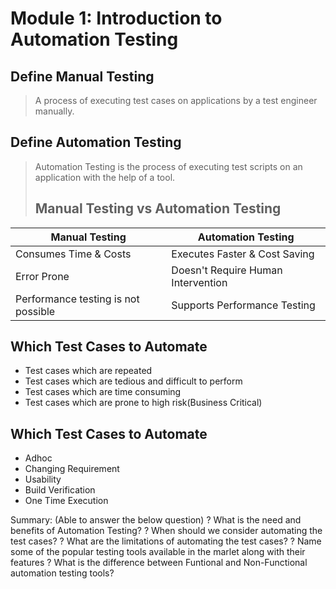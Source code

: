 # Module 1: Introduction to Automation Testing

## Define Manual Testing
> A process of executing test cases on applications by a test engineer manually.

## Define Automation Testing
> Automation Testing is the process of executing test scripts on an application with the help of a tool.
>
> ## Manual Testing vs Automation Testing
Manual Testing | Automation Testing
---|---
Consumes Time & Costs | Executes Faster & Cost Saving
Error Prone | Doesn't Require Human Intervention
Performance testing is not possible | Supports Performance Testing

## Which Test Cases to Automate
- Test cases which are repeated
- Test cases which are tedious and difficult to perform
- Test cases which are time consuming
- Test cases which are prone to high risk(Business Critical)

## Which Test Cases to Automate
- Adhoc
- Changing Requirement
- Usability
- Build Verification
- One Time Execution

Summary: (Able to answer the below question)
? What is the need and benefits of Automation Testing?
? When should we consider automating the test cases?
? What are the limitations of automating the test cases?
? Name some of the popular testing tools available in the marlet along with their features
? What is the difference between Funtional and Non-Functional automation testing tools?
